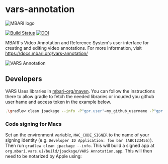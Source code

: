 # vars-annotation

![MBARI logo](docs/assets/images/mbari-logo.png)

[![Build Status](https://travis-ci.org/mbari-media-management/vars-annotation.svg?branch=master)](https://travis-ci.org/mbari-media-management/vars-annotation)  [![DOI](https://zenodo.org/badge/90881605.svg)](https://zenodo.org/badge/latestdoi/90881605)

MBARI's Video Annotation and Reference System's user interface for creating and editing video annotations. For more information, visit <https://docs.mbari.org/vars-annotation/>

![VARS Annotation](docs/assets/images/vars-annotation.png)

## Developers

VARS Uses libraries in [mbari-org/maven](https://github.com/mbari-org/maven). You can follow the instructions there to allow gradle to fetch the needed libraries or incuded you github user hame and access token in the example below.

```bash
.\gradlew clean jpackage --info -P"gpr.user"=my_github_username -P"gpr.key"=my_github_token
```

### Code signing for Macs

Set an the environment variable, `MAC_CODE_SIGNER` to the name of your signing identity (e.g. `Developer ID Application: foo bar (ABC123456)`). Then run `gradlew clean jpackage --info`. This will build a signed app at `org.mbari.vars.ui/build/jpackage/VARS Annotation.app`. This will then need to be notarized by Apple using:




